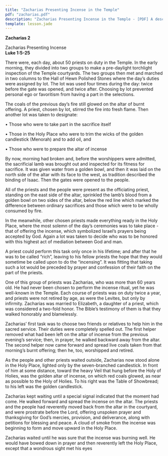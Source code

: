 ```yaml
---
title: "Zacharias Presenting Incense in the Temple"
pdf: "zacharias.pdf"
description: "Zacharias Presenting Incense in the Temple - [PDF] A description of the duties of the priest who was chosen by lot each day to perform the burning of incense in the Holy Place, as Zacharias did in Luke 1:5-25."
template: lesson.jade
---
```



**Zacharias 2**

Zacharias Presenting Incense  
**Luke 1:5-25**

There were, each day, about 50 priests on duty in the Temple. In the
early morning, they divided into two groups to make a pre-daylight
torchlight inspection of the Temple courtyards. The two groups then met
and marched in two columns to the Hall of Hewn Polished Stones where the
day’s duties were assigned by lot. The lot was used four times during
the day: twice before the gate was opened, and twice after. Choosing by
lot prevented personal ego or favoritism from having a part in the
selections.

The coals of the previous day’s fire still glowed on the altar of burnt
offering. A priest, chosen by lot, stirred the fire into fresh flame.
Then another lot was taken to designate:

• Those who were to take part in the sacrifice itself

• Those in the Holy Place who were to trim the wicks of the golden
candlestick (Menorah) and to add oil, and

• Those who were to prepare the altar of incense

By now, morning had broken and, before the worshippers were admitted,
the sacrificial lamb was brought out and inspected for its fitness for
sacrifice. It was given water from a golden bowl, and then it was laid
on the north side of the altar with its face to the west, as tradition
described the binding of Isaac. Then the gates were opened to the
people.

All of the priests and the people were present as the officiating
priest, standing on the east side of the altar, sprinkled the lamb’s
blood from a golden bowl on two sides of the altar, below the red line
which marked the difference between ordinary sacrifices and those which
were to be wholly consumed by fire.

In the meanwhile, other chosen priests made everything ready in the Holy
Place, where the most solemn of the day’s ceremonies was to take place -
that of offering the incense, which symbolized Israel’s prayers being
accepted by God. Again a lot was taken to decide who was to be honored
with this highest act of mediation between God and man.

A priest could perform this task only once in his lifetime; and after
that he was to be called “rich”, leaving to his fellow priests the hope
that they would sometime be called upon to do the “incensing”. It was
fitting that taking such a lot would be preceded by prayer and
confession of their faith on the part of the priests.

One of this group of priests was Zacharias, who was more than 60 years
old. He had never been chosen to perform the incense ritual, yet he was
well-known in the Temple. Each course of priests was on duty twice a
year, and priests were not retired by age, as were the Levites, but only
by infirmity. Zacharias was married to Elizabeth, a daughter of a
priest, which was considered a two-fold honor. The Bible’s testimony of
them is that they walked honorably and blamelessly.

Zacharias’ first task was to choose two friends or relatives to help him
in the sacred service. Their duties were completely spelled out. The
first helper removed what had been left on the altar of incense from the
previous evening’s service; then, in prayer, he walked backward away
from the altar. The second helper now came forward and spread live coals
taken from that morning’s burnt offering; then he, too, worshipped and
retired.

As the people and other priests waited outside, Zacharias now stood
alone in the Holy Place, lighted only by the seven-branched candlestick.
In front of him at some distance, toward the heavy Veil that hung before
the Holy of Holies, was the golden altar of incense, on which red coals
glowed, as near as possible to the Holy of Holies. To his right was the
Table of Showbread; to his left was the golden candlestick.

Zacharias kept waiting until a special signal indicated that the moment
had come. He walked forward and spread the incense on the altar. The
priests and the people had reverently moved back from the altar in the
courtyard, and were prostrate before the Lord, offering unspoken prayer
and thanksgiving for God’s mercies, provision, and deliverance, along
with petitions for blessing and peace. A cloud of smoke from the incense
was beginning to form and move upward in the Holy Place.

Zacharias waited until he was sure that the incense was burning well. He
would have bowed down in prayer and then reverently left the Holy Place,
except that a wondrous sight met his eyes

